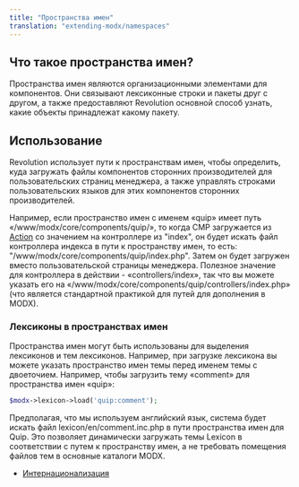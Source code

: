 ```yaml
---
title: "Пространства имен"
translation: "extending-modx/namespaces"
---
```


## Что такое пространства имен?

Пространства имен являются организационными элементами для компонентов. Они связывают лексиконные строки и пакеты друг с другом, а также предоставляют Revolution основной способ узнать, какие объекты принадлежат какому пакету.

## Использование

Revolution использует пути к пространствам имен, чтобы определить, куда загружать файлы компонентов сторонних производителей для пользовательских страниц менеджера, а также управлять строками пользовательских языков для этих компонентов сторонних производителей.

Например, если пространство имен с именем «quip» имеет путь «/www/modx/core/components/quip/», то когда CMP загружается из [Action](extending-modx/menus/actions "Actions and Menus") со значением на контроллере из "index", он будет искать файл контроллера индекса в пути к пространству имен, то есть: "/www/modx/core/components/quip/index.php". Затем он будет загружен вместо пользовательской страницы менеджера. Полезное значение для контроллера в действии - «controllers/index», так что вы можете указать его на «/www/modx/core/components/quip/controllers/index.php» (что является стандартной практикой для путей для дополнения в MODX).

### Лексиконы в пространствах имен

Пространства имен могут быть использованы для выделения лексиконов и тем лексиконов. Например, при загрузке лексикона вы можете указать пространство имен темы перед именем темы с двоеточием. Например, чтобы загрузить тему «comment» для пространства имен «quip»:

```php
$modx->lexicon->load('quip:comment');
```

Предполагая, что мы используем английский язык, система будет искать файл lexicon/en/comment.inc.php в пути пространства имен для Quip. Это позволяет динамически загружать темы Lexicon в соответствии с путем к пространству имен, а не требовать помещения файлов тем в основные каталоги MODX.

- [Интернационализация](extending-modx/internationalization "Internationalization")
